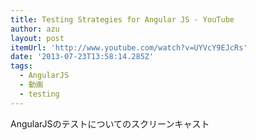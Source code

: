 ```yaml
---
title: Testing Strategies for Angular JS - YouTube
author: azu
layout: post
itemUrl: 'http://www.youtube.com/watch?v=UYVcY9EJcRs'
date: '2013-07-23T13:58:14.285Z'
tags:
  - AngularJS
  - 動画
  - testing
---
```

AngularJSのテストについてのスクリーンキャスト

